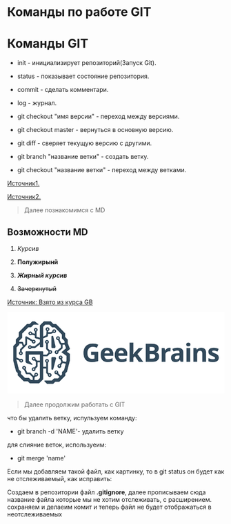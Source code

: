 # Команды по работе GIT
# Команды GIT

* init - инициализирует репозиторий(Запуск Git).

* status - показывает состояние репозитория.

* commit - сделать комментари.

* log - журнал.

* git checkout "имя версии" - переход между версиями.

* git checkout master -  вернуться в основную версию.

* git diff - сверяет текущую версию с другими.

* git branch "название ветки" - создать ветку.

* git checkout  "название ветки" - переход между ветками.

[Источник1.](https://habr.com/ru/post/541258/)

[Источник2.](https://habr.com/ru/post/542616/)

> Далее познакомимся с MD

## Возможности MD

1. *Курсив*

2. **Полужирынй**

3. ***Жирный курсив***

4. ~~Зачеркнутый~~

[Источник: Взято из курса GB](https://habr.com/ru/post/542616/)

![GB](GB.png)

> Далее продолжим работать с GIT

что бы удалить ветку, испульзуем команду:

* git branch -d 'NAME'- удалить ветку

для слияние веток, используеим:

* git merge 'name'

Если мы добавляем такой файл, как картинку, то в git status он будет как не отслеживаемый, как исправить:

Создаем в репозитории файл **.gitignore**, далее прописываем сюда название файла которые мы не хотим отслеживать, с расширением. сохраняем и делаеим комит и теперь файл не будет отображаться в неотслеживаемых







